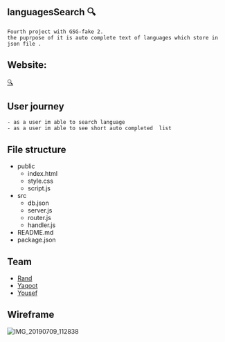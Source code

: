 ## languagesSearch :mag:

    Fourth project with GSG-fake 2.
    the puprpose of it is auto complete text of languages which store in json file .

## Website:
[:mag:](https://language-search.herokuapp.com)

## User journey

    - as a user im able to search language
    - as a user im able to see short auto completed  list
  
## File structure
- public
  - index.html
  - style.css
  - script.js
- src
  - db.json
  - server.js
  - router.js
  - handler.js
- README.md
- package.json

## Team

   - [Rand](https://github.com/RandInaim)
   - [Yaqoot](https://github.com/yaqootturman)
   - [Yousef](https://github.com/YousefQwasmeh)
## Wireframe

 ![IMG_20190709_112838](https://user-images.githubusercontent.com/27896127/60872184-ee399780-a23c-11e9-9d12-d79c725667f6.jpg)

